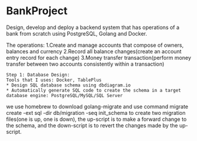 # BankProject
Design, develop and deploy a backend system that has operations of a bank from scratch using PostgreSQL, Golang and Docker.


The operations:
    1.Create and manage accounts that compose of owners, balances and currency
    2.Record all balance changes(create an account entry record for each change)
    3.Money transfer transaction(perform money transfer between two accounts consistently within a transaction)
  
 
    Step 1: Database Design:
    Tools that I uses: Docker, TablePlus
    * Design SQL database schema using dbdiagram.io
    * Automatically generate SQL code to create the schema in a target database engine: PostgreSQL/MySQL/SQL Server

we use homebrew to download golang-migrate and use command     migrate create -ext sql -dir db/migration -seq init_schema   to create two migration files(one is up, one is down), the up-script is to make a forward change to the schema, and the down-script is to revert the changes made by the up-script.
